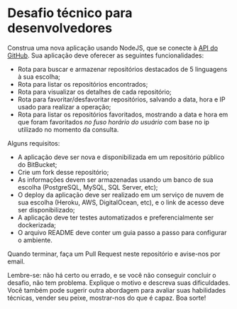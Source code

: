 # Desafio técnico para desenvolvedores

Construa uma nova aplicação usando NodeJS, que se conecte à [API do GitHub](https://docs.github.com/pt/rest/guides/getting-started-with-the-rest-api). Sua aplicação deve oferecer as seguintes funcionalidades:

- Rota para buscar e armazenar repositórios destacados de 5 linguagens à sua escolha;
- Rota para listar os repositórios encontrados;
- Rota para visualizar os detalhes de cada repositório;
- Rota para favoritar/desfavoritar repositórios, salvando a data, hora e IP usado para realizar a operação;
- Rota para listar os repositórios favoritados, mostrando a data e hora em que foram favoritados *no fuso horário do usuário* com base no ip utilizado no momento da consulta.

Alguns requisitos:

- A aplicação deve ser nova e disponibilizada em um repositório público do BitBucket;
- Crie um fork desse repositório;
- As informações devem ser armazenadas usando um banco de sua escolha (PostgreSQL, MySQL, SQL Server, etc);
- O deploy da aplicação deve ser realizado em um serviço de nuvem de sua escolha (Heroku, AWS, DigitalOcean, etc), e o link de acesso deve ser disponibilizado;
- A aplicação deve ter testes automatizados e preferencialmente ser dockerizada;
- O arquivo README deve conter um guia passo a passo para configurar o ambiente.

Quando terminar, faça um Pull Request neste repositório e avise-nos por email.

Lembre-se: não há certo ou errado, e se você não conseguir concluir o desafio, não tem problema. Explique o motivo e descreva suas dificuldades. Você também pode sugerir outra abordagem para avaliar suas habilidades técnicas, vender seu peixe, mostrar-nos do que é capaz. Boa sorte!
